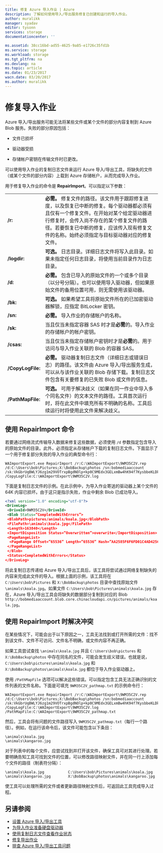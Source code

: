 ```yaml
---
title: 修复 Azure 导入作业 | Azure
description: 了解如何使用导入/导出服务修复已创建和运行的导入作业。
author: muralikk
manager: syadav
editor: tysonn
services: storage
documentationcenter: ''

ms.assetid: 38cc16bd-ad55-4625-9a85-e1726c35fd1b
ms.service: storage
ms.workload: storage
ms.tgt_pltfrm: na
ms.devlang: na
ms.topic: article
ms.date: 01/23/2017
wacn.date: 03/20/2017
ms.author: muralikk
---
```


# 修复导入作业
Azure 导入/导出服务可能无法将某些文件或某个文件的部分内容复制到 Azure Blob 服务。失败的部分原因包括：

-   文件已损坏

-   驱动器受损

-   存储帐户密钥在传输文件时已更改。

可以使用导入作业的复制日志文件来运行 Azure 导入/导出工具，将缺失的文件（或某个文件的部分内容）上载到 Azure 存储帐户，从而完成导入作业。

用于修复导入作业的命令是 **RepairImport**。可以指定以下参数：

|||  
|-|-|  
|**/r:**<RepairFile>|**必需。** 修复文件的路径。该文件用于跟踪修复进度，以及恢复已中断的修复。每个驱动器都必须有且仅有一个修复文件。在开始对某个给定驱动器进行修复时，会传入尚不存在的某个修复文件的路径。若要恢复已中断的修复，应该传入现有修复文件的名称。始终必须指定与目标驱动器对应的修复文件。|  
|**/logdir:**<LogDirectory>|**可选。** 日志目录。详细日志文件将写入此目录。如果未指定任何日志目录，将使用当前目录作为日志目录。|  
|**/d:**<TargetDirectories>|**必需。** 包含已导入的原始文件的一个或多个目录（以分号分隔）。也可以使用导入驱动器，但如果原始文件的备用位置可用，则无需使用该驱动器。|  
|**/bk:**<BitLockerKey>|**可选。** 如果希望工具将原始文件所在的已加密驱动器解锁，应指定 BitLocker 密钥。|  
|**/sn:**<StorageAccountName>|**必需。** 导入作业的存储帐户的名称。|  
|**/sk:**<StorageAccountKey>|当且仅当未指定容器 SAS 时才是**必需**的。导入作业的存储帐户的帐户密钥。|  
|**/csas:**<ContainerSas>|当且仅当未指定存储帐户密钥时才是**必需**的。用于访问与导入作业关联的 Blob 的容器 SAS。|  
|**/CopyLogFile:**<DriveCopyLogFile>|**必需。** 驱动器复制日志文件（详细日志或错误日志）的路径。该文件由 Azure 导入/导出服务生成，可以从与该作业关联的 Blob 存储下载。复制日志文件包含有关要修复的已失败 Blob 或文件的信息。|  
|**/PathMapFile:**<DrivePathMapFile>|**可选。** 可用于解决歧义（如果在同一作业中导入多个同名文件）的文本文件的路径。工具首次运行时，将在此文件中填充所有不明确的名称。工具后续运行时将使用此文件来解决歧义。|  

## 使用 RepairImport 命令  
若要通过网络流式传输导入数据来修复这些数据，必须使用 `/d` 参数指定包含导入的原始文件的目录。此外，必须指定从存储帐户下载的复制日志文件。下面显示了一个用于修复部分失败的导入作业的典型命令行：

```
WAImportExport.exe RepairImport /r:C:\WAImportExport\9WM35C2V.rep /d:C:\Users\bob\Pictures;X:\BobBackup\photos /sn:bobmediaaccount /sk:VkGbrUqBWLYJ6zg1m29VOTrxpBgdNOlp+kp0C9MEdx3GELxmBw4hK94f7KysbbeKLDksg7VoN1W/a5UuM2zNgQ== /CopyLogFile:C:\WAImportExport\9WM35C2V.log  
```

下面是复制日志文件的示例。在此示例中，为导入作业寄送的驱动器上某个文件的 64K 内容已损坏。由于这只是指示失败，作业中剩余 Blob 已成功导入。

```xml
<?xml version="1.0" encoding="utf-8"?>  
<DriveLog>  
 <DriveId>9WM35C2V</DriveId>  
 <Blob Status=”CompletedWithErrors”>  
 <BlobPath>pictures/animals/koala.jpg</BlobPath>  
 <FilePath>\animals\koala.jpg</FilePath>  
 <Length>163840</Length>  
 <ImportDisposition Status=”Overwritten”>overwrite</ImportDisposition>  
 <PageRangeList>  
  <PageRange Offset=”65536” Length=”65536” Hash=”AA2585F6F6FD01C4AD4256E018240CD4” Status=”Corrupted” />  
 </PageRangeList>  
 </Blob>  
 <Status>CompletedWithErrors</Status>  
</DriveLog>  
```

将此复制日志传递给 Azure 导入/导出工具后，该工具将尝试通过网络复制缺失的内容来完成此文件的导入。根据上面的示例，该工具将在 `C:\Users\bob\Pictures` 和 `X:\BobBackup\photos` 目录中查找原始文件 `\animals\koala.jpg`。如果文件 `C:\Users\bob\Pictures\animals\koala.jpg` 存在，Azure 导入/导出工具会将缺失的数据部分复制到对应的 Blob `http://bobmediaaccount.blob.core.chinacloudapi.cn/pictures/animals/koala.jpg`。

## 使用 RepairImport 时解决冲突  
在某些情况下，可能会出于以下原因之一，工具无法找到或打开所需的文件：找不到该文件、文件不可访问、文件名不明确，或文件内容不再正确。

如果工具尝试查找 `\animals\koala.jpg` 并且 `C:\Users\bob\pictures` 和 `X:\BobBackup\photos` 中存在同名的文件，可能会发生歧义错误。也就是说，`C:\Users\bob\pictures\animals\koala.jpg` 和 `X:\BobBackup\photos\animals\koala.jpg` 都位于导入作业驱动器上。

使用 `/PathMapFile` 选项可以解决这些错误。可以指定包含工具无法正确识别的文件列表的文件名称。下面是可填充 `9WM35C2V_pathmap.txt` 的示例命令行：

```
WAImportExport.exe RepairImport /r:C:\WAImportExport\9WM35C2V.rep /d:C:\Users\bob\Pictures;X:\BobBackup\photos /sn:bobmediaaccount /sk:VkGbrUqBWLYJ6zg1m29VOTrxpBgdNOlp+kp0C9MEdx3GELxmBw4hK94f7KysbbeKLDksg7VoN1W/a5UuM2zNgQ== /CopyLogFile:C:\WAImportExport\9WM35C2V.log /PathMapFile:C:\WAImportExport\9WM35C2V_pathmap.txt  
```

然后，工具会将有问题的文件路径写入 `9WM35C2V_pathmap.txt`（每行一个路径）。例如，在运行该命令后，该文件可能包含以下条目：

```
\animals\koala.jpg  
\animals\kangaroo.jpg  
```

 对于列表中的每个文件，应尝试找到并打开该文件，确保工具可对其进行处理。若要明确告知工具可找到文件的位置，可以修改路径映射文件，并在同一行上添加每个文件的路径（制表符分隔）：

    \animals\koala.jpg           C:\Users\bob\Pictures\animals\koala.jpg  
    \animals\kangaroo.jpg        X:\BobBackup\photos\animals\kangaroo.jpg  

使工具可以处理所需的文件或者更新路径映射文件后，可返回此工具完成导入过程。

## 另请参阅  

- [设置 Azure 导入/导出工具](./storage-import-export-tool-setup-v1.md)  
- [为导入作业准备硬盘驱动器](./storage-import-export-tool-preparing-hard-drives-import-v1.md)  
- [使用复制日志文件查看作业状态](./storage-import-export-tool-reviewing-job-status-v1.md)  
- [修复导出作业](./storage-import-export-tool-repairing-an-export-job-v1.md)  
- [排查 Azure 导入/导出工具问题](./storage-import-export-tool-troubleshooting-v1.md)

<!---HONumber=Mooncake_0313_2017-->